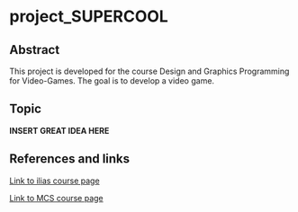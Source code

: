 # project_SUPERCOOL

## Abstract
This project is developed for the course  Design and Graphics Programming for Video-Games. The goal is to develop a video game.

## Topic

**INSERT GREAT IDEA HERE**

## References and links

[Link to ilias course page](https://ilias.unibe.ch/ilias.php?ref_id=700265&cmdClass=ilobjcoursegui&cmdNode=jy:39&baseClass=ilRepositoryGUI)

[Link to MCS course page](http://mcs.unibnf.ch/program/courses-timetable/courses/design-and-graphics-programming-game-development-2)
